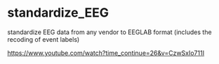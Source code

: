 # standardize_EEG
standardize EEG data from any vendor to EEGLAB format (includes the recoding of event labels)

https://www.youtube.com/watch?time_continue=26&v=CzwSxIo711I
